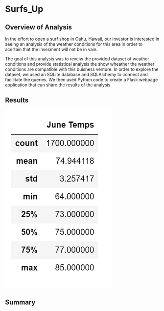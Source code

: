# Surfs_Up

## Overview of Analysis
In the effort to open a surf shop in Oahu, Hawaii, our investor is interested in seeing an analysis of the weather conditions for this area in order to acertain that the invesment will not be in vain.

The goal of this analysis was to reveiw the provided dataset of weather conditions and provide statistical analysis the show wheather the weather conditions are compatible with this buisness venture. In order to explore the dataset, we used an SQLite database and SQLAlchemy to connect and facilitate the queries. We then used Python code to create a Flask webpage application that can share the results of the analysis. 

## Results


![June Temps Data Summary](https://raw.githubusercontent.com/chichi-ugo/Surfs_Up/381ef7d9eedeab76e9af7ce0cf683c0d2e5d0fc1/images/June_temps_sum.PNG)

## Summary
